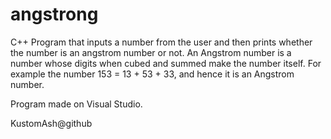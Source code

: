 # angstrong
C++ Program that inputs a number from the user and then prints whether the number is an angstrom number or not.
An Angstrom number is a number whose digits when cubed and summed make the number itself.
For example the number 153 = 13 + 53 + 33, and hence it is an Angstrom number.


Program made on Visual Studio.

KustomAsh@github
